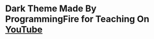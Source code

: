# Dark Theme Made By ProgrammingFire for Teaching On [YouTube](https://youtube.com/c/ProgrammingFire)